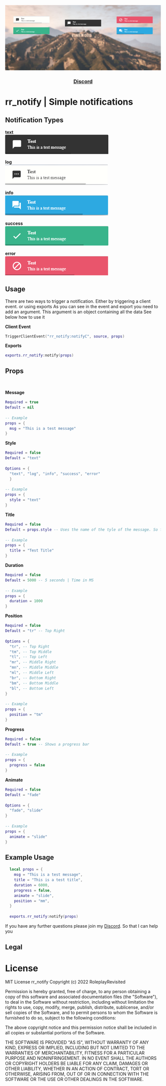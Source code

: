 <div align='center'><img src="images/resource_image.jpg"></div>
<div align='center'><h3><a href="https://discord.gg/RsWzxwtAY3">Discord</a></h3></div>

# rr_notify | Simple notifications

## Notification Types

**text**  
![text](images/notify_text.png)

**log**  
![log](images/notify_log.png)

**info**  
![info](images/notify_info.png)

**success**  
![success](images/notify_success.png)

**error**  
![error](images/notify_error.png)

## Usage
There are two ways to trigger a notification. Either by triggering a client event. or using exports
As you can see in the event and export you need to add an argument. This argument is an object containing all the data
See below how to use it

**Client Event**
```lua
TriggerClientEvent("rr_notify:notifyC", source, props)
```
**Exports**
```lua
exports.rr_notify:notify(props)
```

## Props  

</br>

**Message**   
```lua
Required = true 
Default = nil

-- Example
props = {
  msg = "This is a test message"
}
```

**Style**   
```lua
Required = false 
Default = "text"

Options = {
  "text", "log", "info", "success", "error"
  }

-- Example
props = {
  style = "text"
}
```

**Title**   
```lua
Required = false 
Default = props.style -- Uses the name of the tyle of the message. So for error style the title would be error

-- Example
props = {
  title = "Test Title"
}
```

**Duration**   
```lua
Required = false 
Default = 5000 -- 5 seconds | Time in MS

-- Example
props = {
  duration = 1000
}
```

**Position**   
```lua
Required = false 
Default = "tr" -- Top Right

Options = {
  "tr", -- Top Right
  "tm", -- Top Middle
  "tl", -- Top Left
  "mr", -- Middle Right
  "mn", -- Middle Middle
  "ml", -- Middle Left
  "br", -- Bottom Right
  "bm", -- Bottom Middle
  "bl", -- Bottom Left
}

-- Example
props = {
  position = "tm"
}
```

**Progress**   
```lua
Required = false 
Default = true -- Shows a progress bar

-- Example
props = {
  progress = false
}
```
**Animate**   
```lua
Required = false 
Default = "fade" 

Options = {
  "fade", "slide"
}

-- Example
props = {
  animate = "slide"
}
```

## Example Usage
```lua
  local props = {
    msg = "This is a test message",
    title = "This is a test title",
    duration = 6000,
    progress = false, 
    animate = "slide",
    position = "mm",
  }

  exports.rr_notify:notify(props)
```

If you have any further questions please join my <a href="https://discord.gg/RsWzxwtAY3">Discord</a>. So that I can help you

## Legal

# License
MIT License
rr_notify
Copyright (c) 2022 RoleplayRevisited

Permission is hereby granted, free of charge, to any person obtaining a copy
of this software and associated documentation files (the "Software"), to deal
in the Software without restriction, including without limitation the rights
to use, copy, modify, merge, publish, distribute, sublicense, and/or sell
copies of the Software, and to permit persons to whom the Software is
furnished to do so, subject to the following conditions:

The above copyright notice and this permission notice shall be included in all
copies or substantial portions of the Software.

THE SOFTWARE IS PROVIDED "AS IS", WITHOUT WARRANTY OF ANY KIND, EXPRESS OR
IMPLIED, INCLUDING BUT NOT LIMITED TO THE WARRANTIES OF MERCHANTABILITY,
FITNESS FOR A PARTICULAR PURPOSE AND NONINFRINGEMENT. IN NO EVENT SHALL THE
AUTHORS OR COPYRIGHT HOLDERS BE LIABLE FOR ANY CLAIM, DAMAGES OR OTHER
LIABILITY, WHETHER IN AN ACTION OF CONTRACT, TORT OR OTHERWISE, ARISING FROM,
OUT OF OR IN CONNECTION WITH THE SOFTWARE OR THE USE OR OTHER DEALINGS IN THE
SOFTWARE.
